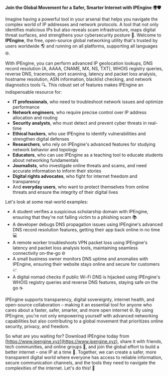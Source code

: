 **Join the Global Movement for a Safer, Smarter Internet with IPEngine 🌍🛡️**

Imagine having a powerful tool in your arsenal that helps you navigate the complex world of IP addresses and network protocols. A tool that not only identifies malicious IPs but also reveals scam infrastructure, maps digital threat surfaces, and strengthens your cybersecurity posture 🔐. Welcome to **IPEngine**, the free, open-source global networking utility that's trusted by users worldwide 🌎 and running on all platforms, supporting all languages 🌐.

With IPEngine, you can perform advanced IP geolocation lookups, DNS record resolution (A, AAAA, CNAME, MX, NS, TXT), WHOIS registry queries, reverse DNS, traceroute, port scanning, latency and packet loss analysis, hostname resolution, ASN information, blacklist checking, and network diagnostics tools 🔍. This robust set of features makes IPEngine an indispensable resource for:

* **IT professionals**, who need to troubleshoot network issues and optimize performance
* **Network engineers**, who require precise control over IP address allocation and routing
* **Security analysts**, who must detect and prevent cyber threats in real-time
* **Ethical hackers**, who use IPEngine to identify vulnerabilities and strengthen digital defenses
* **Researchers**, who rely on IPEngine's advanced features for studying network behavior and topology
* **Educators**, who can use IPEngine as a teaching tool to educate students about networking fundamentals
* **Journalists**, who investigate online threats and scams, and need accurate information to inform their stories
* **Digital rights advocates**, who fight for internet freedom and transparency
* And **everyday users**, who want to protect themselves from online threats and ensure the integrity of their digital lives

Let's look at some real-world examples:

* A student verifies a suspicious scholarship domain with IPEngine, ensuring that they're not falling victim to a phishing scam 📚
* A developer debugs DNS propagation issues using IPEngine's advanced DNS record resolution features, getting their app back online in no time 💻
* A remote worker troubleshoots VPN packet loss using IPEngine's latency and packet loss analysis tools, maintaining seamless connectivity on-the-go 🌐
* A small business owner monitors DNS uptime and anomalies with IPEngine, ensuring their website stays online and secure for customers 📈
* A digital nomad checks if public Wi-Fi DNS is hijacked using IPEngine's WHOIS registry queries and reverse DNS features, staying safe on the go ☕️

IPEngine supports transparency, digital sovereignty, internet health, and open-source collaboration – making it an essential tool for anyone who cares about a faster, safer, smarter, and more open internet 🌐. By using IPEngine, you're not only empowering yourself with advanced networking capabilities but also contributing to a global movement that prioritizes online security, privacy, and freedom.

So what are you waiting for? Download IPEngine today from [https://www.ipengine.xyz](https://www.ipengine.xyz), share it with friends, tech communities, and online groups 🤝, and join the global effort to build a better internet – one IP at a time 🔗. Together, we can create a safer, more transparent digital world where everyone has access to reliable information, secure communication channels, and the tools they need to navigate the complexities of the internet. Let's do this! 🚀